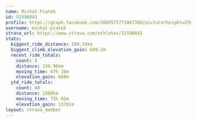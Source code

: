 ```yaml
---
name: Michał Piątek
id: 51596843
profile: https://graph.facebook.com/3089571771067360/picture?height=256&width=256
username: michal-piatek
strava_url: https://www.strava.com/athletes/51596843
stats:
  biggest_ride_distance: 109.74km
  biggest_climb_elevation_gain: 669.2m
  recent_ride_totals:
    count: 3
    distance: 159.96km
    moving_time: 07h 10m
    elevation_gain: 660m
  ytd_ride_totals:
    count: 40
    distance: 1560km
    moving_time: 72h 02m
    elevation_gain: 13781m
layout: strava_member
--- 
```

